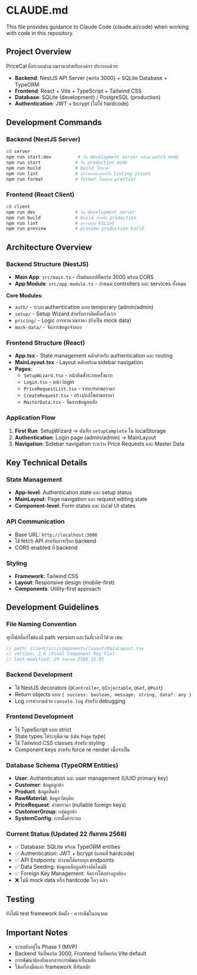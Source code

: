 # CLAUDE.md

This file provides guidance to Claude Code (claude.ai/code) when working with code in this repository.

## Project Overview

PriceCal คือระบบคำนวณราคาสำหรับองค์กร ประกอบด้วย:
- **Backend**: NestJS API Server (พอร์ต 3000) + SQLite Database + TypeORM
- **Frontend**: React + Vite + TypeScript + Tailwind CSS
- **Database**: SQLite (development) / PostgreSQL (production)
- **Authentication**: JWT + bcrypt (ไม่ใช่ hardcode)

## Development Commands

### Backend (NestJS Server)
```bash
cd server
npm run start:dev          # รัน development server พร้อม watch mode
npm run start             # รัน production mode
npm run build             # build โปรเจค
npm run lint              # ตรวจสอบและแก้ไข linting issues
npm run format            # format โค้ดด้วย prettier
```

### Frontend (React Client)
```bash
cd client
npm run dev               # รัน development server
npm run build             # build สำหรับ production
npm run lint              # ตรวจสอบ ESLint
npm run preview           # preview production build
```

## Architecture Overview

### Backend Structure (NestJS)
- **Main App**: `src/main.ts` - เริ่มต้นแอปที่พอร์ต 3000 พร้อม CORS
- **App Module**: `src/app.module.ts` - กำหนด controllers และ services ทั้งหมด

**Core Modules**:
- `auth/` - ระบบ authentication แบบ temporary (admin/admin)
- `setup/` - Setup Wizard สำหรับการติดตั้งครั้งแรก
- `pricing/` - Logic การคำนวณราคา (ยังเป็น mock data)
- `mock-data/` - จัดการข้อมูลจำลอง

### Frontend Structure (React)
- **App.tsx** - State management หลักสำหรับ authentication และ routing
- **MainLayout.tsx** - Layout หลักพร้อม sidebar navigation
- **Pages**: 
  - `SetupWizard.tsx` - หน้าติดตั้งระบบครั้งแรก
  - `Login.tsx` - หน้า login
  - `PriceRequestList.tsx` - รายการคำขอราคา
  - `CreateRequest.tsx` - สร้าง/แก้ไขคำขอราคา
  - `MasterData.tsx` - จัดการข้อมูลหลัก

### Application Flow
1. **First Run**: SetupWizard → บันทึก `setupComplete` ใน localStorage
2. **Authentication**: Login page (admin/admin) → MainLayout
3. **Navigation**: Sidebar navigation ระหว่าง Price Requests และ Master Data

## Key Technical Details

### State Management
- **App-level**: Authentication state และ setup status
- **MainLayout**: Page navigation และ request editing state
- **Component-level**: Form states และ local UI states

### API Communication
- Base URL: `http://localhost:3000`
- ใช้ fetch API สำหรับการเรียก backend
- CORS enabled ที่ backend

### Styling
- **Framework**: Tailwind CSS
- **Layout**: Responsive design (mobile-first)
- **Components**: Utility-first approach

## Development Guidelines

### File Naming Convention
ทุกไฟล์ที่แก้ไขต้องมี path version และวันที่เวลาไว้ด้วย เช่น:
```typescript
// path: client/src/components/layout/MainLayout.tsx
// version: 2.6 (Final Component Key Fix)
// last-modified: 29 สิงหาคม 2568 15:05
```

### Backend Development
- ใช้ NestJS decorators (`@Controller`, `@Injectable`, `@Get`, `@Post`)
- Return objects แบบ `{ success: boolean, message: string, data?: any }`
- Log การทำงานด้วย `console.log` สำหรับ debugging

### Frontend Development
- ใช้ TypeScript แบบ strict
- State types ให้ระบุชัดเจน (เช่น `Page` type)
- ใช้ Tailwind CSS classes สำหรับ styling
- Component keys สำหรับ force re-render เมื่อจำเป็น

### Database Schema (TypeORM Entities)
- **User**: Authentication และ user management (UUID primary key)
- **Customer**: ข้อมูลลูกค้า
- **Product**: ข้อมูลสินค้า
- **RawMaterial**: ข้อมูลวัตถุดิบ
- **PriceRequest**: คำขอราคา (nullable foreign keys)
- **CustomerGroup**: กลุ่มลูกค้า
- **SystemConfig**: การตั้งค่าระบบ

### Current Status (Updated 22 กันยายน 2568)
- ✅ Database: SQLite พร้อม TypeORM entities
- ✅ Authentication: JWT + bcrypt (แทนที่ hardcode)
- ✅ API Endpoints: ทำงานได้ครบทุก endpoints
- ✅ Data Seeding: ข้อมูลหลักถูกสร้างอัตโนมัติ
- ✅ Foreign Key Management: จัดการได้อย่างถูกต้อง
- ❌ ไม่มี mock data หรือ hardcode ใดๆ แล้ว

## Testing
ยังไม่มี test framework ติดตั้ง - ควรเพิ่มในอนาคต

## Important Notes
- ระบบยังอยู่ใน Phase 1 (MVP)
- Backend รันที่พอร์ต 3000, Frontend รันที่พอร์ต Vite default
- การพัฒนาต้องยึดเอกสารการพัฒนาเป็นหลัก
- ใช้เครื่องมือและ framework ที่ทันสมัย